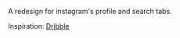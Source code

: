 A redesign for instagram's profile and search tabs.

Inspiration: [Dribble](https://dribbble.com/shots/8572922-Social-network-for-photographers-Mobile-App)
